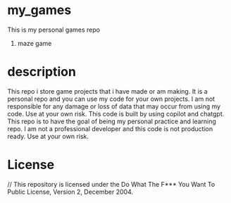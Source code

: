# my_games
This is my personal games repo
1. maze game

# description
This repo i store game projects that i have made or am making. It is a personal repo and you  can use my code for your own projects. I am not responsible for any damage or loss of data that may occur from using my code. Use at your own risk.
This code is built by using copilot and chatgpt. This repo is to have the goal of being my personal practice and learning repo. I am not a professional developer and this code is not production ready. Use at your own risk.
# License
// This repository is licensed under the Do What The F*** You Want To Public License, Version 2, December 2004.
